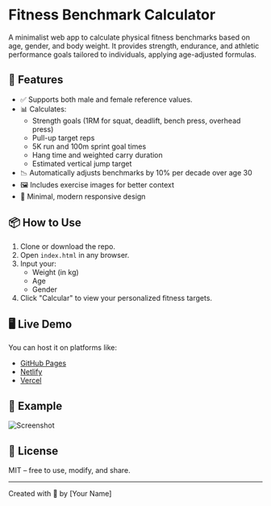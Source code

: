 # Fitness Benchmark Calculator

A minimalist web app to calculate physical fitness benchmarks based on age, gender, and body weight. It provides strength, endurance, and athletic performance goals tailored to individuals, applying age-adjusted formulas.

## 🔧 Features

- ✅ Supports both male and female reference values.
- 📊 Calculates:
  - Strength goals (1RM for squat, deadlift, bench press, overhead press)
  - Pull-up target reps
  - 5K run and 100m sprint goal times
  - Hang time and weighted carry duration
  - Estimated vertical jump target
- 📉 Automatically adjusts benchmarks by 10% per decade over age 30
- 🖼️ Includes exercise images for better context
- 🎨 Minimal, modern responsive design

## 📦 How to Use

1. Clone or download the repo.
2. Open `index.html` in any browser.
3. Input your:
   - Weight (in kg)
   - Age
   - Gender
4. Click "Calcular" to view your personalized fitness targets.

## 🖥️ Live Demo

You can host it on platforms like:
- [GitHub Pages](https://pages.github.com/)
- [Netlify](https://netlify.com)
- [Vercel](https://vercel.com)

## 📁 Example

![Screenshot](https://cdn.pixabay.com/photo/2016/03/27/21/59/jump-1284300_960_720.jpg)

## 📄 License

MIT – free to use, modify, and share.

---

Created with 💪 by [Your Name]

